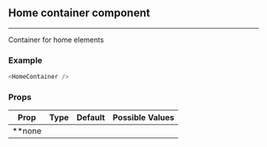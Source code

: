 ## Home container component
___

Container for home elements

### Example
```js
<HomeContainer />
```

### Props
|Prop       | Type      | Default     | Possible Values
|-----------|-----------|-------------|-----------------------
|**none     |           |             | 

